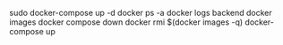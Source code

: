 sudo docker-compose up -d
docker ps -a
docker logs backend
docker images
docker compose down
docker rmi $(docker images -q)
docker-compose up
